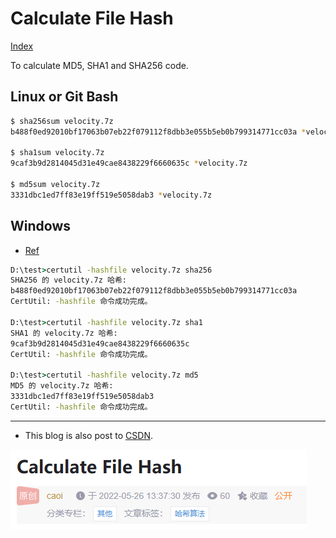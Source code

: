 # Calculate File Hash

[Index](index.md)

To calculate MD5, SHA1 and SHA256 code.

## Linux or Git Bash

```bash
$ sha256sum velocity.7z
b488f0ed92010bf17063b07eb22f079112f8dbb3e055b5eb0b799314771cc03a *velocity.7z

$ sha1sum velocity.7z
9caf3b9d2814045d31e49cae8438229f6660635c *velocity.7z

$ md5sum velocity.7z
3331dbc1ed7ff83e19ff519e5058dab3 *velocity.7z
```

## Windows

* [Ref](https://cloud.tencent.com/developer/article/1562603)

```cmd
D:\test>certutil -hashfile velocity.7z sha256
SHA256 的 velocity.7z 哈希:
b488f0ed92010bf17063b07eb22f079112f8dbb3e055b5eb0b799314771cc03a
CertUtil: -hashfile 命令成功完成。

D:\test>certutil -hashfile velocity.7z sha1
SHA1 的 velocity.7z 哈希:
9caf3b9d2814045d31e49cae8438229f6660635c
CertUtil: -hashfile 命令成功完成。

D:\test>certutil -hashfile velocity.7z md5
MD5 的 velocity.7z 哈希:
3331dbc1ed7ff83e19ff519e5058dab3
CertUtil: -hashfile 命令成功完成。
```

---

* This blog is also post to [CSDN](https://blog.csdn.net/caoi/article/details/124983043).

![CSDN](images/history2023-06-16-234940.png)
